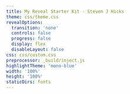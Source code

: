 ```yaml
---
title: My Reveal Starter Kit - Steven J Hicks
theme: css/theme.css
revealOptions:
  transition: 'none'
  controls: false
  progress: false
  display: flex
  disableLayout: false
css: css/custom.css
preprocessor: _build/inject.js
highlightTheme: 'mono-blue'
width: '100%'
height: '100%'
staticDirs: fonts
---
```

